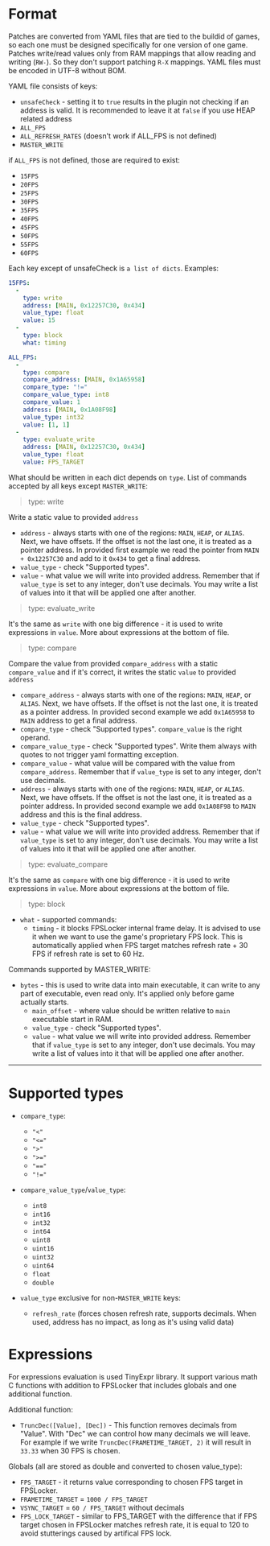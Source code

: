# Format

Patches are converted from YAML files that are tied to the buildid of games, so each one must be designed specifically for one version of one game.
Patches write/read values only from RAM mappings that allow reading and writing (`RW-`). So they don't support patching `R-X` mappings.
YAML files must be encoded in UTF-8 without BOM.

YAML file consists of keys:
- `unsafeCheck` - setting it to `true` results in the plugin not checking if an address is valid. It is recommended to leave it at `false` if you use HEAP related address
- `ALL_FPS`
- `ALL_REFRESH_RATES` (doesn't work if ALL_FPS is not defined)
- `MASTER_WRITE`

if `ALL_FPS` is not defined, those are required to exist:
- `15FPS`
- `20FPS`
- `25FPS`
- `30FPS`
- `35FPS`
- `40FPS`
- `45FPS`
- `50FPS`
- `55FPS`
- `60FPS`

Each key except of unsafeCheck is `a list of dicts`. Examples:
```yaml
15FPS:
  -
    type: write
    address: [MAIN, 0x12257C30, 0x434]
    value_type: float
    value: 15
  -
    type: block
    what: timing

```
```yaml
ALL_FPS:
  -
    type: compare
    compare_address: [MAIN, 0x1A65958]
    compare_type: "!="
    compare_value_type: int8
    compare_value: 1
    address: [MAIN, 0x1A08F98]
    value_type: int32
    value: [1, 1]
  -
    type: evaluate_write
    address: [MAIN, 0x12257C30, 0x434]
    value_type: float
    value: FPS_TARGET

```

What should be written in each dict depends on `type`. List of commands accepted by all keys except `MASTER_WRITE`:

> type: write

Write a static value to provided `address`
- `address` - always starts with one of the regions: `MAIN`, `HEAP`, or `ALIAS`. Next, we have offsets. If the offset is not the last one, it is treated as a pointer address. In provided first example we read the pointer from `MAIN + 0x12257C30` and add to it `0x434` to get a final address.
- `value_type` - check "Supported types".
- `value` - what value we will write into provided address. Remember that if `value_type` is set to any integer, don't use decimals. You may write a list of values into it that will be applied one after another.

> type: evaluate_write

It's the same as `write` with one big difference - it is used to write expressions in `value`. More about expressions at the bottom of file.

> type: compare

Compare the value from provided `compare_address` with a static `compare_value` and if it's correct, it writes the static `value` to provided `address`
- `compare_address` - always starts with one of the regions: `MAIN`, `HEAP`, or `ALIAS`. Next, we have offsets. If the offset is not the last one, it is treated as a pointer address. In provided second example we add `0x1A65958` to `MAIN` address to get a final address.
- `compare_type` - check "Supported types". `compare_value` is the right operand.
- `compare_value_type` - check "Supported types". Write them always with quotes to not trigger yaml formatting exception.
- `compare_value` - what value will be compared with the value from `compare_address`. Remember that if `value_type` is set to any integer, don't use decimals.
- `address` - always starts with one of the regions: `MAIN`, `HEAP`, or `ALIAS`. Next, we have offsets. If the offset is not the last one, it is treated as a pointer address. In provided second example we add `0x1A08F98` to `MAIN` address and this is the final address.
- `value_type` - check "Supported types".
- `value` - what value we will write into provided address. Remember that if `value_type` is set to any integer, don't use decimals. You may write a list of values into it that will be applied one after another.

> type: evaluate_compare

It's the same as `compare` with one big difference - it is used to write expressions in `value`. More about expressions at the bottom of file.

> type: block<br>
- `what` - supported commands:
  - `timing` - it blocks FPSLocker internal frame delay. It is advised to use it when we want to use the game's proprietary FPS lock. This is automatically applied when FPS target matches refresh rate + 30 FPS if refresh rate is set to 60 Hz.

Commands supported by MASTER_WRITE:
- `bytes` - this is used to write data into main executable, it can write to any part of executable, even read only. It's applied only before game actually starts.
  - `main_offset` - where value should be written relative to `main` executable start in RAM.
  - `value_type` - check "Supported types".
  - `value` - what value we will write into provided address. Remember that if `value_type` is set to any integer, don't use decimals. You may write a list of values into it that will be applied one after another.
---

# Supported types

- `compare_type`:
  - `"<"`
  - `"<="`
  - `">"`
  - `">="`
  - `"=="`
  - `"!="`

- `compare_value_type`/`value_type`: 
  - `int8`
  - `int16`
  - `int32`
  - `int64`
  - `uint8`
  - `uint16`
  - `uint32`
  - `uint64`
  - `float`
  - `double`

- `value_type` exclusive for non-`MASTER_WRITE` keys:
  - `refresh_rate` (forces chosen refresh rate, supports decimals. When used, address has no impact, as long as it's using valid data)

# Expressions

For expressions evaluation is used TinyExpr library. It support various math C functions with addition to FPSLocker that includes globals and one additional function.

Additional function:
- `TruncDec([Value], [Dec])` - This function removes decimals from "Value". With "Dec" we can control how many decimals we will leave. For example if we write `TruncDec(FRAMETIME_TARGET, 2)` it will result in `33.33` when 30 FPS is chosen.

Globals (all are stored as double and converted to chosen value_type):
- `FPS_TARGET` - it returns value corresponding to chosen FPS target in FPSLocker.
- `FRAMETIME_TARGET` = `1000 / FPS_TARGET`
- `VSYNC_TARGET` = `60 / FPS_TARGET` without decimals
- `FPS_LOCK_TARGET` - similar to FPS_TARGET with the difference that if FPS target chosen in FPSLocker matches refresh rate, it is equal to 120 to avoid stutterings caused by artifical FPS lock.
